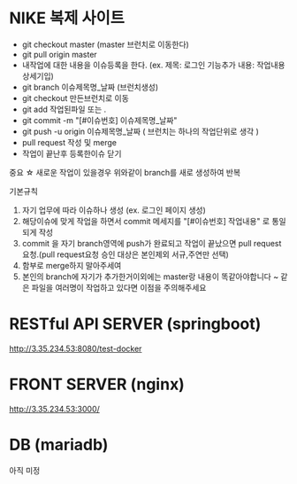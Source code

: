 # NIKE 복제 사이트
- git checkout master (master 브런치로 이동한다)
- git pull origin master
- 내작업에 대한 내용을 이슈등록을 한다. (ex. 제목: 로그인 기능추가 내용: 작업내용 상세기입)
- git branch 이슈제목명_날짜 (브런치생성)
- git checkout 만든브런치로 이동
- git add 작업된파일 또는 .
- git commit -m "[#이슈번호] 이슈제목명_날짜"
- git push -u origin 이슈제목명_날짜 ( 브런치는 하나의 작업단위로 생각 )
- pull request 작성 및 merge
- 작업이 끝난후 등록한이슈 닫기

중요 ☆ 새로운 작업이 있을경우 위와같이 branch를 새로 생성하여 반복


기본규칙
1. 자기 업무에 따라 이슈하나 생성 (ex. 로그인 페이지 생성)
2. 해당이슈에 맞게 작업을 하면서 commit 메세지를 "[#이슈번호] 작업내용" 로 통일되게 작성
3. commit 을 자기 branch영역에 push가 완료되고 작업이 끝났으면 pull request요청.(pull request요청 승인 대상은 본인제외 서규,주연만 선택)
4. 함부로 merge하지 말아주세여
5. 본인의 branch에 자기가 추가한거이외에는 master랑 내용이 똑같아야합니다 ~ 같은 파일을 여러명이 작업하고 있다면 이점을 주의해주세요

# RESTful API SERVER (springboot)
http://3.35.234.53:8080/test-docker

# FRONT SERVER (nginx)
http://3.35.234.53:3000/

# DB (mariadb)
아직 미정
